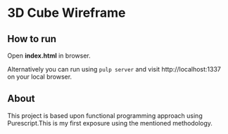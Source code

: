 # 3D Cube Wireframe

## How to run
Open **index.html** in browser.

Alternatively you can run using `pulp server` and visit http://localhost:1337 on your local browser.

## About
This project is based upon functional programming approach using Purescript.This is my first exposure using the mentioned methodology. 
